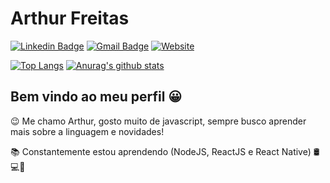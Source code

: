 # Arthur Freitas

[![Linkedin Badge](https://img.shields.io/badge/-Arthur%20Freitas-01416D?style=flat-square&logo=Linkedin&logoColor=white&url=https://www.linkedin.com/in/arthurssfreitas/)](https://www.linkedin.com/in/arthurssfreitas/)
[![Gmail Badge](https://img.shields.io/badge/-arthurssfreitas@gmail.com-01416D?style=flat-square&logo=Gmail&logoColor=white&link=mailto:arthurssfreitas@gmail.com)](mailto:arthurssfreitas@gmail.com)
[![Website](https://img.shields.io/badge/-https://www.arthursfreitas.com.br-01416D?style=flat-square&link=https://www.arthursfreitas.com.br)](https://www.arthursfreitas.com.br)

[![Top Langs](https://github-readme-stats.vercel.app/api/top-langs/?username=arthursfreitas&layout=compact&theme=react)](https://github.com/arthursfreitas/github-readme-stats)
[![Anurag's github stats](https://github-readme-stats.vercel.app/api?username=arthursfreitas&theme=react&show_icons=true)](https://github.com/arthursfreitas/github-readme-stats)

## Bem vindo ao meu perfil 😀

😉 Me chamo Arthur, gosto muito de javascript, sempre busco aprender mais sobre a linguagem e novidades!

📚 Constantemente estou aprendendo (NodeJS, ReactJS e React Native) 🛢💻📱
